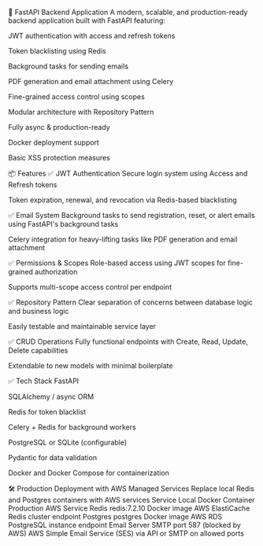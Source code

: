 🚀 FastAPI Backend Application
A modern, scalable, and production-ready backend application built with FastAPI featuring:

JWT authentication with access and refresh tokens

Token blacklisting using Redis

Background tasks for sending emails

PDF generation and email attachment using Celery

Fine-grained access control using scopes

Modular architecture with Repository Pattern

Fully async & production-ready

Docker deployment support

Basic XSS protection measures

📦 Features
✅ JWT Authentication
Secure login system using Access and Refresh tokens

Token expiration, renewal, and revocation via Redis-based blacklisting

✅ Email System
Background tasks to send registration, reset, or alert emails using FastAPI's background tasks

Celery integration for heavy-lifting tasks like PDF generation and email attachment

✅ Permissions & Scopes
Role-based access using JWT scopes for fine-grained authorization

Supports multi-scope access control per endpoint

✅ Repository Pattern
Clear separation of concerns between database logic and business logic

Easily testable and maintainable service layer

✅ CRUD Operations
Fully functional endpoints with Create, Read, Update, Delete capabilities

Extendable to new models with minimal boilerplate

✅ Tech Stack
FastAPI

SQLAlchemy / async ORM

Redis for token blacklist

Celery + Redis for background workers

PostgreSQL or SQLite (configurable)

Pydantic for data validation

Docker and Docker Compose for containerization


🛠️ Production Deployment with AWS Managed Services
Replace local Redis and Postgres containers with AWS services
Service	Local Docker Container	Production AWS Service
Redis	redis:7.2.10 Docker image	AWS ElastiCache Redis cluster endpoint
Postgres	postgres Docker image	AWS RDS PostgreSQL instance endpoint
Email Server	SMTP port 587 (blocked by AWS)	AWS Simple Email Service (SES) via API or SMTP on allowed ports
